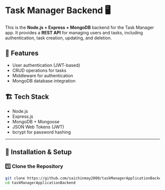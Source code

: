 # Task Manager Backend 🖥️

This is the **Node.js + Express + MongoDB** backend for the Task Manager app. It provides a **REST API** for managing users and tasks, including authentication, task creation, updating, and deletion.

## 🚀 Features
- User authentication (JWT-based)
- CRUD operations for tasks
- Middleware for authentication
- MongoDB database integration

## 🏗️ Tech Stack
- Node.js
- Express.js
- MongoDB + Mongoose
- JSON Web Tokens (JWT)
- bcrypt for password hashing

---

## 🔧 Installation & Setup

### 1️⃣ Clone the Repository
```sh
git clone https://github.com/saichinmay2000/taskManagerApplicationBackend.git
cd taskManagerApplicationBackend